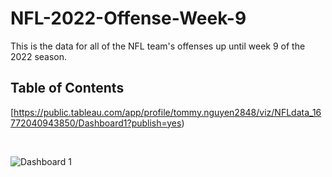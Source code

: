 # NFL-2022-Offense-Week-9
This is the data for all of the NFL team's offenses up until week 9 of the 2022 season.

##  Table of Contents

[https://public.tableau.com/app/profile/tommy.nguyen2848/viz/NFLdata_16772040943850/Dashboard1?publish=yes)

<br>

![Dashboard 1](https://user-images.githubusercontent.com/122754787/217634032-61413a47-494a-4415-b6c6-31c78df068a0.png)
